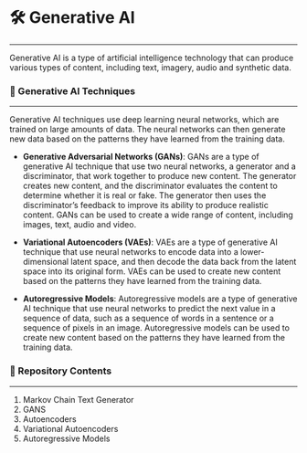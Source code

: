 # 🛠️ Generative AI

---

Generative AI is a type of artificial intelligence technology that can produce various types of content, including text, imagery, audio and synthetic data.

### 🧩 Generative AI Techniques

---

Generative AI techniques use deep learning neural networks, which are trained on large amounts of data. The neural networks can then generate new data based on the patterns they have learned from the training data.

- **Generative Adversarial Networks (GANs)**: GANs are a type of generative AI technique that use two neural networks, a generator and a discriminator, that work together to produce new content. The generator creates new content, and the discriminator evaluates the content to determine whether it is real or fake. The generator then uses the discriminator’s feedback to improve its ability to produce realistic content. GANs can be used to create a wide range of content, including images, text, audio and video.

- **Variational Autoencoders (VAEs)**: VAEs are a type of generative AI technique that use neural networks to encode data into a lower-dimensional latent space, and then decode the data back from the latent space into its original form. VAEs can be used to create new content based on the patterns they have learned from the training data.

- **Autoregressive Models**: Autoregressive models are a type of generative AI technique that use neural networks to predict the next value in a sequence of data, such as a sequence of words in a sentence or a sequence of pixels in an image. Autoregressive models can be used to create new content based on the patterns they have learned from the training data.

### 📁 Repository Contents

---

1. Markov Chain Text Generator
2. GANS
3. Autoencoders
4. Variational Autoencoders
5. Autoregressive Models
